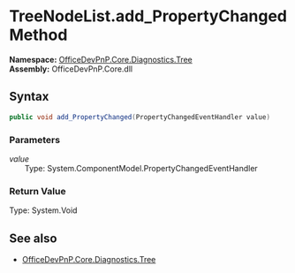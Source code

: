 # TreeNodeList.add_PropertyChanged Method  
  

**Namespace:** [OfficeDevPnP.Core.Diagnostics.Tree](OfficeDevPnP.Core.Diagnostics.Tree.md)  
**Assembly:** OfficeDevPnP.Core.dll  
## Syntax
```C#
public void add_PropertyChanged(PropertyChangedEventHandler value)
```
### Parameters
*value*  
&emsp;&emsp;Type: System.ComponentModel.PropertyChangedEventHandler  
### Return Value
Type: System.Void  

## See also
- [OfficeDevPnP.Core.Diagnostics.Tree](OfficeDevPnP.Core.Diagnostics.Tree.md)
